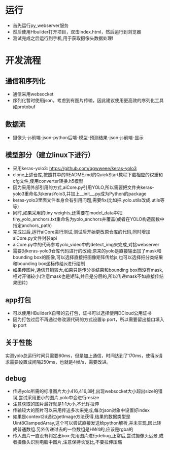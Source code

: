 


# 运行
- 首先运行py_webserver服务
- 然后使用Hbuilder打开项目，双击index.html，然后运行到浏览器
- 测试完成之后运行到手机,用于获取摄像头数据处理!

# 开发流程
## 通信和序列化
- 通信采用websocket
- 序列化暂时使用json，考虑到有图片传输，因此建议使用更高效的序列化工具如protobuf
## 数据流
- 摄像头-js前端-json-python后端-模型-预测结果-json-js前端-显示
## 模型部分（建立linux下进行）
- 采用keras-yolo3: https://github.com/qqwweee/keras-yolo3
- clone上述仓库,按照其中的README.md的QuickStart教程下载相应的权重和cfg文件,使用converter转换.h5模型
- 因为采用外部引用的方式,aiCore.py引用YOLO,所以需要把文件夹keras-yolo3重命名为kerasYolo3,并加上__init__.py成为Python的package
- keras-yolo3里面文件本身会有引用问题,需要fix(比如把.yolo.utils改成.utils等等)
- 同时,如果采用的tiny weights,还需要在model_data中把tiny_yolo_anchors.txt重命名为yolo_anchors并覆盖(或者在YOLO构造函数中指定anchors_path)
- 完成过后,运行aiCore进行测试,测试后开始更改原仓库的代码,同时增加aiCore.py文件封装api
- aiCore.py中的代码参考yolo_video中的detect_img来完成,对接webserver
- 需要对keras-yolo3仓库代码进行的改动:原来的yolo是直接输出加了mask和bounding box的图像,可以选择直接把图像矩阵传给js,也可以选择把分类结果和bounding box坐标传给js进行绘制
- 如果传图片,通信开销较大,如果只是传分类结果和bounding box而没有mask,相对开销较小(注意mask也是矩阵,并且是分层的,所以传递mask不如直接传结果图片)
## app打包
- 可以使用HBuilderX自带的云打包，证书可以选择使用DCloud公用证书
- 因为打包过后不再通过修改源代码的方式设置ip port，所以需要留出接口填入ip port
## 关于性能
实测yolo总运行时间只需要60ms，但是加上通信，时间达到了170ms，使得js请求需要设置成间隔250ms，也就是4帧/s，需要改进。
## debug
- 传递yolo所需的标准图片大小416,416,3时,出现websocket大小超出size的错误,尝试采用更小的图片,yolo中会进行resize
- 注意获取的图片最好就是1:1大小,不允许拉伸
- 传输较大的图片可以采用传送多次来完成,每次json对象中设置好index
- 如果是context2d通过getImage方法获得,结果的数据类型是Uint8ClampedArray,这个可以尝试直接发送给python解析,并未实现,因此转成普通数组.另外传递过去的一位数组是H*W*4的,应该是rgba的
- 传入图片一直没有判定出box:先用图片进行debug,正常后,尝试摄像头远景,或者摄像头识别电脑中图片,注意保持长宽比,不要拉伸压缩




